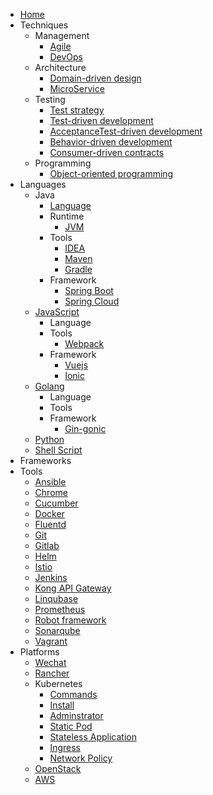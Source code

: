 - [Home](/)
- Techniques
  - Management
    - [Agile](contents/techniques/agile.md)
    - [DevOps](contents/techniques/devops.md)
  - Architecture
    - [Domain-driven design](contents/techniques/ddd.md)
    - [MicroService](contents/techniques/microservice.md)
  - Testing
    - [Test strategy](contents/techniques/test-strategy.md)
    - [Test-driven development](contents/techniques/tdd.md)
    - [AcceptanceTest-driven development](contents/techniques/atdd.md)
    - [Behavior-driven development](contents/techniques/bdd.md)
    - [Consumer-driven contracts](contents/consumer-driven-contracts.md)
  - Programming
    - [Object-oriented programming](contents/oop.md)
- Languages
  - Java
    - [Language](contents/languages/java.md)
    - Runtime
      - [JVM](contents/languages/jvm.md)
    - Tools
      - [IDEA](contents/tools/idea.md)
      - [Maven](contents/tools/maven.md)
      - [Gradle](contents/tools/gradle.md)
    - Framework
      - [Spring Boot](contents/frameworks/spring-boot.md)
      - [Spring Cloud](contents/frameworks/spring-cloud.md)
  - [JavaScript](contents/languages/javascript.md)
    - Language
    - Tools
      - [Webpack](contents/tools/webpack.md)
    - Framework
      - [Vuejs](contents/frameworks/vuejs.md)
      - [Ionic](contents/frameworks/Ionic.md)
  - [Golang](contents/languages/golang.md)
    - Language
    - Tools
    - Framework
      - [Gin-gonic](contents/frameworks/gin-gonic.md)
  - [Python](contents/languages/python.md)
  - [Shell Script](contents/languages/shell.md)
- Frameworks
- Tools
  - [Ansible](contents/tools/ansible.md)
  - [Chrome](contents/tools/chrome.md)
  - [Cucumber](contents/tools/cucumber.md)
  - [Docker](contents/tools/docker.md)
  - [Fluentd](contents/tools/fluentd.md)
  - [Git](contents/tools/git.md)
  - [Gitlab](contents/tooks/gitlab.md)
  - [Helm](contents/tools/helm.md)
  - [Istio](contents/tools/istio.md)
  - [Jenkins](contents/tools/jenkins.md)
  - [Kong API Gateway](contents/tools/kong-api-gateway.md)
  - [Linqubase](contents/tools/linqubase.md)
  - [Prometheus](contents/tools/prometheus.md)
  - [Robot framework](contents/tools/robotframework.md)
  - [Sonarqube](contents/tools/sonarqube.md)
  - [Vagrant](contents/tools/vagrant.md)
- Platforms
  - [Wechat](contents/platforms/wechat.md)
  - [Rancher](contents/platforms/rancher.md)
  - Kubernetes
    - [Commands](contents/platforms/kubernetes/commands.md)
    - [Install](contents/platforms/kubernetes/install.md)
    - [Adminstrator](contents/platforms/kubernetes/adminstrator.md)
    - [Static Pod](contents/platforms/kubernetes/static-pod.md)
    - [Stateless Application](contents/platforms/kubernetes/stateless-application.md)
    - [Ingress](contents/platforms/kubernetes/ingress.md)
    - [Network Policy](contents/platforms/kubernetes/network-policy.md)
  - [OpenStack](contents/platforms/openstack.md)
  - [AWS](contents/platforms/aws.md)